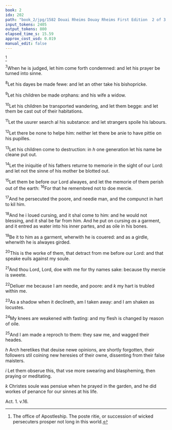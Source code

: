```yaml
---
book: 2
idx: 202
path: "book_2/jpg/1582 Douai Rheims Douay Rheims First Edition  2 of 3 1610 Old Testament.pdf-202.jpg"
input_tokens: 2405
output_tokens: 800
elapsed_time_s: 15.59
approx_cost_usd: 0.019
manual_edit: false
---
```

[^1]

<sup>7</sup>When he is judged, let him come forth condemned: and let his prayer be turned into sinne.

<sup>8</sup>Let his dayes be made fewe: and let an other take his bishopricke.

<sup>9</sup>Let his children be made orphans: and his wife a widow.

<sup>10</sup>Let his children be transported wandering, and let them begge: and let them be cast out of their habitations.

<sup>11</sup>Let the usurer search al his substance: and let strangers spoile his labours.

<sup>12</sup>Let there be none to helpe him: neither let there be anie to have pittie on his pupilles.

<sup>13</sup>Let his children come to destruction: in *h* one generation let his name be cleane put out.

<sup>14</sup>Let the iniquitie of his fathers returne to memorie in the sight of our Lord: and let not the sinne of his mother be blotted out.

<sup>15</sup>Let them be before our Lord alwayes, and let the memorie of them perish out of the earth: <sup>16</sup>For that he remembred not to doe mercie.

<sup>17</sup>And he persecuted the poore, and needie man, and the compunct in hart to kil him.

<sup>18</sup>And he i loued cursing, and it shal come to him: and he would not blessing, and it shal be far from him. And he put on cursing *as* a garment, and it entred as water into his inner partes, and as oile in his bones.

<sup>19</sup>Be it to him as a garment, wherwith he is couered: and as a girdle, wherwith he is alwayes girded.

<sup>20</sup>This is the worke of them, that detract from me before our Lord: and that speake euils against my soule.

<sup>21</sup>And thou Lord, Lord, doe with me for thy names sake: because thy mercie is sweete.

<sup>22</sup>Deliuer me because I am needie, and poore: and *k* my hart is trubled within me.

<sup>23</sup>As a shadow when it declineth, am I taken away: and I am shaken as locustes.

<sup>24</sup>My knees are weakened with fasting: and my flesh is changed by reason of oile.

<sup>25</sup>And I am made a reproch to them: they saw me, and wagged their heades.

[^1]: The office of Apostleship. The poste ritie, or succession of wicked persecuters prosper not long in this world.

*h* Arch heretikes that deuise newe opinions, are shortly forgotten, their followers stil coining new heresies of their owne, dissenting from their false maisters.

*i* Let them obserue this, that vse more swearing and blaspheming, then praying or meditating.

*k* Christes soule was pensiue when he prayed in the garden, and he did workes of penance for our sinnes at his life.

<aside>Act. 1. v.16.</aside>